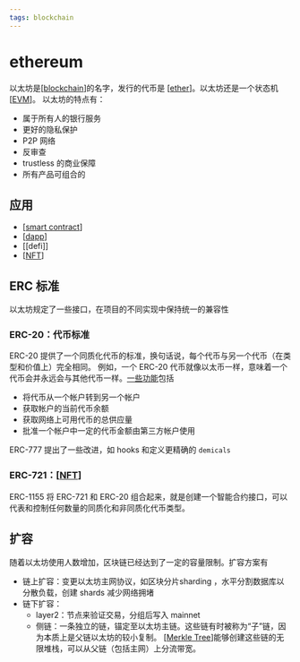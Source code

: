 ```yaml
---
tags: blockchain
---
```

# ethereum

以太坊是[[blockchain]]的名字，发行的代币是 [[ether]]。以太坊还是一个状态机[[EVM]]。
以太坊的特点有：

- 属于所有人的银行服务
- 更好的隐私保护
- P2P 网络
- 反审查
- trustless 的商业保障
- 所有产品可组合的

## 应用

- [[smart contract]]
- [[dapp]]
- [[defi]]
- [[NFT]]

## ERC 标准

以太坊规定了一些接口，在项目的不同实现中保持统一的兼容性

### ERC-20：代币标准

ERC-20 提供了一个同质化代币的标准，换句话说，每个代币与另一个代币（在类型和价值上）完全相同。
例如，一个 ERC-20 代币就像以太币一样，意味着一个代币会并永远会与其他代币一样。[一些功能](https://github.com/OpenZeppelin/openzeppelin-contracts/blob/master/contracts/token/ERC20/IERC20.sol)包括

- 将代币从一个帐户转到另一个帐户
- 获取帐户的当前代币余额
- 获取网络上可用代币的总供应量
- 批准一个帐户中一定的代币金额由第三方帐户使用

ERC-777 提出了一些改进，如 hooks 和定义更精确的 `demicals`

### ERC-721：[[NFT]]

ERC-1155 将 ERC-721 和 ERC-20 组合起来，就是创建一个智能合约接口，可以代表和控制任何数量的同质化和非同质化代币类型。

## 扩容

随着以太坊使用人数增加，区块链已经达到了一定的容量限制。扩容方案有

- 链上扩容：变更以太坊主网协议，如区块分片sharding ，水平分割数据库以分散负载，创建 shards 减少网络拥堵
- 链下扩容：
  - layer2：节点来验证交易，分组后写入 mainnet
  - 侧链：一条独立的链，锚定至以太坊主链。这些链有时被称为“子”链，因为本质上是父链以太坊的较小复制。 [[Merkle Tree]]能够创建这些链的无限堆栈，可以从父链（包括主网）上分流带宽。

[//begin]: # "Autogenerated link references for markdown compatibility"
[blockchain]: blockchain.md "blockchain"
[ether]: concept/ether.md "以太币"
[EVM]: concept/EVM.md "EVM"
[smart contract]: <concept/smart contract.md> "智能合约"
[dapp]: applications/dapp.md "dapp"
[NFT]: applications/NFT.md "NFT"
[Merkle Tree]: <concept/Merkle Tree.md> "Merkle Tree"
[//end]: # "Autogenerated link references"
